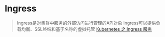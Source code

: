# Ingress

> Ingress是对集群中服务的外部访问进行管理的API对象
> Ingress可以提供负载均衡、SSL终结和基于名称的虚拟托管
> [Kubernetes 之 Ingress 服务](https://link.segmentfault.com/?enc=A1KBQvuvqknCHOz%2BkIsJyQ%3D%3D.nxRw8in7TlHbVG6VWqqCPpsiikvwvK9b%2FE0TYXZun3v6CNStwz0vBzY1AHwf6%2FRtgTb%2BTaHA3XGKEojQUmoBrRqrxNfFPB0rGdj8DNSF%2FwYnpvH8E4rp7pGirDs4R73bXKDHE6wNL21mAJ%2BIBQk9UohdrJ%2B%2FC%2BuvXV6TGLuvVZDQ29reQaeRZcqd8LXsjioFGK%2BR1T93vR17VMgaCVJBBL8v0dKfCqvYHGEok6V2mqpGjRaR8GqZp91ZjYn9Bm3NAt9JKclIJ954%2BGxo0qrzqAGcPZrIQoZVWEkbQvg92OIuq0%2Fq2GlSNIx1cQ%2BwZDg6jZkobr9Ygtj%2FtsieRPxmyehh9%2BOTHFnOlRp9BMT7Q4c%3D)

